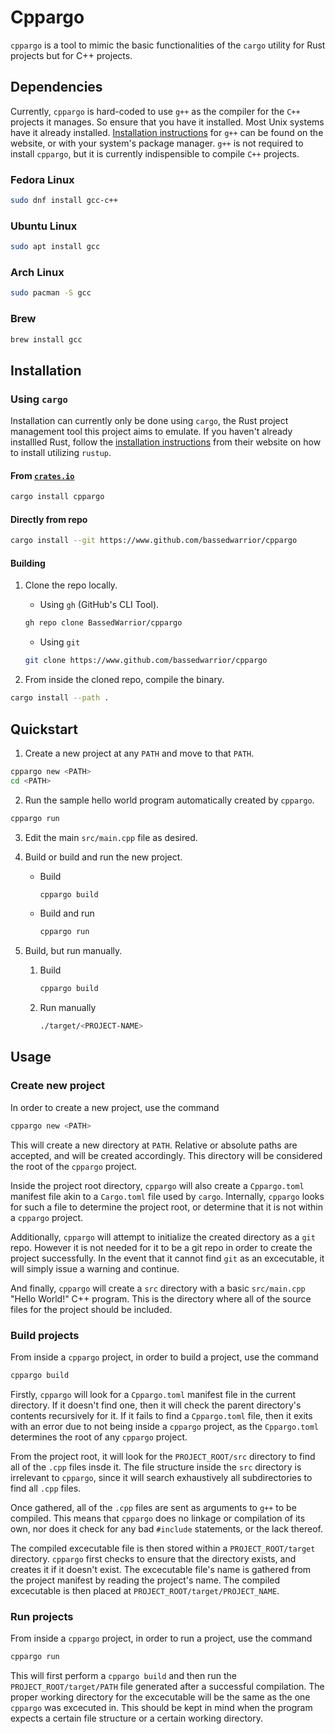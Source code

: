 # Cppargo

`cppargo` is a tool to mimic the basic functionalities of the `cargo` utility 
for Rust projects but for C++ projects.

## Dependencies

Currently, `cppargo` is hard-coded to use `g++` as the compiler for the `C++`
projects it manages. So ensure that you have it installed. Most Unix systems
have it already installed. [Installation instructions](https://gcc.gnu.org/install/) for `g++` can be found
on the website, or with your system's package manager. `g++` is not required
to install `cppargo`, but it is currently indispensible to compile `C++`
projects.

### Fedora Linux

```sh
sudo dnf install gcc-c++
```

### Ubuntu Linux

```sh
sudo apt install gcc
```

### Arch Linux

```sh
sudo pacman -S gcc
```

### Brew

```sh
brew install gcc
```

## Installation

### Using `cargo`

Installation can currently only be done using `cargo`, the Rust project
management tool this project aims to emulate. If you haven't already installled
Rust, follow the [installation instructions](https://www.rust-lang.org/tools/install) from their website on how to
install utilizing `rustup`.

#### From [`crates.io`](https://www.crates.io)

```sh
cargo install cppargo
```

#### Directly from repo

```sh
cargo install --git https://www.github.com/bassedwarrior/cppargo
```

#### Building

1. Clone the repo locally.

    - Using `gh` (GitHub's CLI Tool).

    ```sh
    gh repo clone BassedWarrior/cppargo
    ```
    - Using `git`

    ```sh
    git clone https://www.github.com/bassedwarrior/cppargo
    ```

2. From inside the cloned repo, compile the binary.

```sh
cargo install --path .
```

## Quickstart

1. Create a new project at any `PATH` and move to that `PATH`.

```sh
cppargo new <PATH>
cd <PATH>
```

2. Run the sample hello world program automatically created by `cppargo`.

```sh
cppargo run
```

3. Edit the main `src/main.cpp` file as desired.
4. Build or build and run the new project.
    - Build

        ```sh
        cppargo build
        ```

    - Build and run

        ```sh
        cppargo run
        ```

5. Build, but run manually.
    1. Build

        ```sh
        cppargo build
        ```

    2. Run manually

        ```sh
        ./target/<PROJECT-NAME>
        ```

## Usage

### Create new project

In order to create a new project, use the command

```sh
cppargo new <PATH>
```

This will create a new directory at `PATH`. Relative or absolute paths are
accepted, and will be created accordingly. This directory will be considered
the root of the `cppargo` project.

Inside the project root directory, `cppargo` will also create a `Cppargo.toml`
manifest file akin to a `Cargo.toml` file used by `cargo`. Internally,
`cppargo` looks for such a file to determine the project root, or determine
that it is not within a `cppargo` project.

Additionally, `cppargo` will attempt to initialize the created directory as a
`git` repo. However it is not needed for it to be a git repo in order to
create the project successfully. In the event that it cannot find `git` as an
excecutable, it will simply issue a warning and continue.

And finally, `cppargo` will create a `src` directory with a basic
`src/main.cpp` "Hello World!" C++ program. This is the directory where all of
the source files for the project should be included.

### Build projects

From inside a `cppargo` project, in order to build a project, use the command

```sh
cppargo build
```

Firstly, `cppargo` will look for a `Cppargo.toml` manifest file in the current
directory. If it doesn't find one, then it will check the parent directory's
contents recursively for it. If it fails to find a `Cppargo.toml` file, then it
exits with an error due to not being inside a `cppargo` project, as the
`Cppargo.toml` determines the root of any `cppargo` project.

From the project root, it will look for the `PROJECT_ROOT/src` directory to
find all of the `.cpp` files insde it. The file structure inside the `src`
directory is irrelevant to `cppargo`, since it will search exhaustively all
subdirectories to find all `.cpp` files.

Once gathered, all of the `.cpp` files are sent as arguments to `g++`
to be compiled. This means that `cppargo` does no linkage or compilation of its
own, nor does it check for any bad `#include` statements, or the lack thereof.

The compiled excecutable file is then stored within a `PROJECT_ROOT/target`
directory. `cppargo` first checks to ensure that the directory exists, and
creates it if it doesn't exist. The excecutable file's name is gathered from
the project manifest by reading the project's name. The compiled excecutable is
then placed at `PROJECT_ROOT/target/PROJECT_NAME`.

### Run projects

From inside a `cppargo` project, in order to run a project, use the command

```sh
cppargo run
```

This will first perform a `cppargo build` and then run the
`PROJECT_ROOT/target/PATH` file generated after a successful compilation. The
proper working directory for the excecutable will be the same as the one
`cppargo` was excecuted in. This should be kept in mind when the program
expects a certain file structure or a certain working directory.
